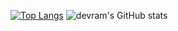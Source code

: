 [![Top Langs](https://github-readme-stats.vercel.app/api/top-langs/?username=devramcc&hide=html,c%2B%2B,CMake&layout=compact)](https://github.com/devramcc/github-readme-stats)
![devram's GitHub stats](https://github-readme-stats.vercel.app/api?username=devramcc&show_icons=true&theme=vue)

